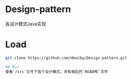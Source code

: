 # Design-pattern
各设计模式Java实现

# Load
```bash
git clone https://github.com/dmucby/Design-pattern.git

## Run
查看`/src`文件下各个设计模式，并有相应的`README`文件
